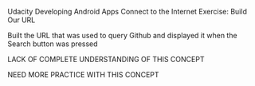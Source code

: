 Udacity
Developing Android Apps
Connect to the Internet
Exercise: Build Our URL

Built the URL that was used to query Github and displayed it when the Search button was pressed

LACK OF COMPLETE UNDERSTANDING OF THIS CONCEPT

NEED MORE PRACTICE WITH THIS CONCEPT
